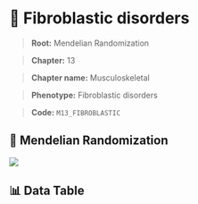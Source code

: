# 🧪 Fibroblastic disorders

> **Root:** Mendelian Randomization

> **Chapter:** 13  

> **Chapter name:** Musculoskeletal

> **Phenotype:** Fibroblastic disorders  

> **Code:** `M13_FIBROBLASTIC`

## 🧬 Mendelian Randomization  

<img src="/MR/Figures/Forward/M13_FIBROBLASTIC.png"/>

## 📊 Data Table

<CsvTableMRF src="/MR/Data/Forward/M13_FIBROBLASTIC.csv"/>
